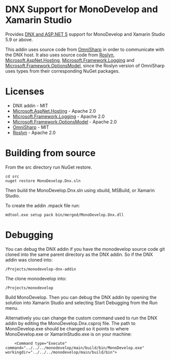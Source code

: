 # DNX Support for MonoDevelop and Xamarin Studio

Provides [DNX and ASP.NET 5](http://docs.asp.net/en/latest/dnx/index.html) support for MonoDevelop and Xamarin Studio 5.9 or above.

This addin uses source code from [OmniSharp](https://github.com/OmniSharp/omnisharp-roslyn) in order to communicate with the DNX host. It also uses source code from [Roslyn](https://github.com/dotnet/roslyn), [Microsoft.AspNet.Hosting](https://github.com/aspnet/Hosting), [Microsoft.Framework.Logging](https://github.com/aspnet/Logging) and [Microsoft.Framework.OptionsModel](https://github.com/aspnet/Options/), since the Roslyn version of OmniSharp uses types from their corresponding NuGet packages.

# Licenses

 - DNX addin - MIT
 - [Microsoft.AspNet.Hosting](https://github.com/aspnet/Hosting) - Apache 2.0
 - [Microsoft.Framework.Logging](https://github.com/aspnet/Logging) - Apache 2.0
 - [Microsoft.Framework.OptionsModel](https://github.com/aspnet/Options/) - Apache 2.0
 - [OmniSharp](https://github.com/OmniSharp/omnisharp-roslyn) - MIT
 - [Roslyn](https://github.com/dotnet/roslyn) - Apache 2.0

# Building from source

From the src directory run NuGet restore.

    cd src
    nuget restore MonoDevelop.Dnx.sln
    
Then build the MonoDevelop.Dnx.sln using xbuild, MSBuild, or Xamarin Studio.

To create the addin .mpack file run:

    mdtool.exe setup pack bin/merged/MonoDevelop.Dnx.dll
    
# Debugging

You can debug the DNX addin if you have the monodevelop source code git cloned into the same parent directory as the DNX addin. So if the DNX addin was cloned into:

    /Projects/monodevelop-dnx-addin

The clone monodevelop into:

    /Projects/monodevelop
    
Build MonoDevelop. Then you can debug the DNX addin by opening the solution into Xamarin Studio and selecting Start Debugging from the Run menu.

Alternatively you can change the custom command used to run the DNX addin by editing the MonoDevelop.Dnx.csproj file. The path to MonoDevelop.exe should be changed so it points to where MonoDevelop.exe or XamarinStudio.exe is on your machine:

        <Command type="Execute" command="../../../monodevelop/main/build/bin/MonoDevelop.exe" workingdir="../../../monodevelop/main/build/bin">
